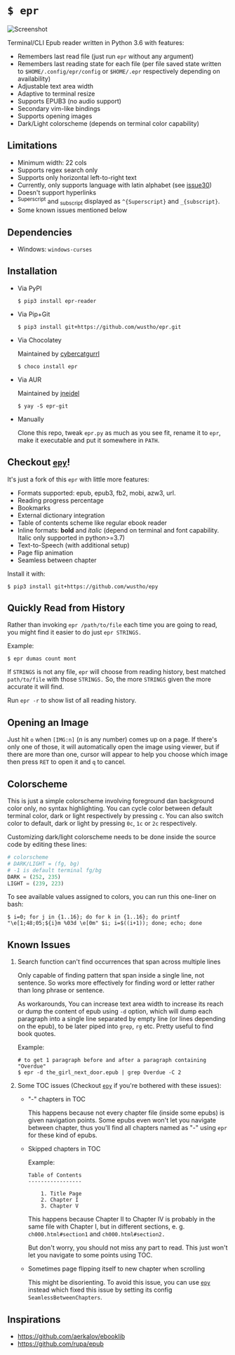 # `$ epr`

![Screenshot](https://raw.githubusercontent.com/wustho/epr/master/screenshot.png)

Terminal/CLI Epub reader written in Python 3.6 with features:

- Remembers last read file (just run `epr` without any argument)
- Remembers last reading state for each file (per file saved state written to `$HOME/.config/epr/config` or `$HOME/.epr` respectively depending on availability)
- Adjustable text area width
- Adaptive to terminal resize
- Supports EPUB3 (no audio support)
- Secondary vim-like bindings
- Supports opening images
- Dark/Light colorscheme (depends on terminal color capability)

## Limitations

- Minimum width: 22 cols
- Supports regex search only
- Supports only horizontal left-to-right text
- Currently, only supports language with latin alphabet (see [issue30](https://github.com/wustho/epr/issues/30))
- Doesn't support hyperlinks
- <sup>Superscript</sup> and <sub>subscript</sub> displayed as `^{Superscript}` and `_{subscript}`.
- Some known issues mentioned below

## Dependencies

- Windows: `windows-curses`

## Installation

  - Via PyPI

    ```shell
    $ pip3 install epr-reader
    ```

  - Via Pip+Git

    ```shell
    $ pip3 install git+https://github.com/wustho/epr.git
    ```

  - Via Chocolatey

    Maintained by [cybercatgurrl](https://github.com/cybercatgurrl/chocolatey-pkgs/tree/master/epr)

    ```shell
    $ choco install epr
    ```

  - Via AUR

    Maintained by [jneidel](https://aur.archlinux.org/packages/epr-git/)

    ```shell
    $ yay -S epr-git
    ```

  - Manually

    Clone this repo, tweak `epr.py` as much as you see fit, rename it to `epr`, make it executable and put it somewhere in `PATH`.

## Checkout [`epy`](https://github.com/wustho/epy)!

It's just a fork of this `epr` with little more features:

- Formats supported: epub, epub3, fb2, mobi, azw3, url.
- Reading progress percentage
- Bookmarks
- External dictionary integration
- Table of contents scheme like regular ebook reader
- Inline formats: **bold** and _italic_ (depend on terminal and font capability. Italic only supported in python>=3.7)
- Text-to-Speech (with additional setup)
- Page flip animation
- Seamless between chapter

Install it with:

```shell
$ pip3 install git+https://github.com/wustho/epy
```

## Quickly Read from History

Rather than invoking `epr /path/to/file` each time you are going to read, you might find it easier to do just `epr STRINGS.`

Example:

``` shell
$ epr dumas count mont
```

If `STRINGS` is not any file, `epr` will choose from reading history, best matched `path/to/file` with those `STRINGS.` So, the more `STRINGS` given the more accurate it will find.

Run `epr -r` to show list of all reading history.

## Opening an Image

Just hit `o` when `[IMG:n]` (_n_ is any number) comes up on a page. If there's only one of those, it will automatically open the image using viewer, but if there are more than one, cursor will appear to help you choose which image then press `RET` to open it and `q` to cancel.

## Colorscheme

This is just a simple colorscheme involving foreground dan background color only, no syntax highlighting.
You can cycle color between default terminal color, dark or light respectively by pressing `c`.
You can also switch color to default, dark or light by pressing `0c`, `1c` or `2c` respectively.

Customizing dark/light colorscheme needs to be done inside the source code by editing these lines:

```python
# colorscheme
# DARK/LIGHT = (fg, bg)
# -1 is default terminal fg/bg
DARK = (252, 235)
LIGHT = (239, 223)
```

To see available values assigned to colors, you can run this one-liner on bash:

```shell
$ i=0; for j in {1..16}; do for k in {1..16}; do printf "\e[1;48;05;${i}m %03d \e[0m" $i; i=$((i+1)); done; echo; done
```

## Known Issues

1. Search function can't find occurrences that span across multiple lines

   Only capable of finding pattern that span inside a single line, not sentence.
   So works more effectively for finding word or letter rather than long phrase or sentence.

   As workarounds, You can increase text area width to increase its reach or dump
   the content of epub using `-d` option, which will dump each paragraph into a single line separated by empty line
   (or lines depending on the epub), to be later piped into `grep`, `rg` etc. Pretty useful to find book quotes.

   Example:

   ```shell
   # to get 1 paragraph before and after a paragraph containing "Overdue"
   $ epr -d the_girl_next_door.epub | grep Overdue -C 2
   ```

2. Some TOC issues (Checkout [`epy`](https://github.com/wustho/epy) if you're bothered with these issues):

   - "-" chapters in TOC

     This happens because not every chapter file (inside some epubs) is given navigation points.
     Some epubs even won't let you navigate between chapter, thus you'll find all chapters named as
     "-" using `epr` for these kind of epubs.

   - Skipped chapters in TOC

     Example:

     ```
     Table of Contents
     -----------------

         1. Title Page
         2. Chapter I
         3. Chapter V
     ```

     This happens because Chapter II to Chapter IV is probably in the same file with Chapter I,
     but in different sections, e. g. `ch000.html#section1` and `ch000.html#section2.`

     But don't worry, you should not miss any part to read. This just won't let you navigate
     to some points using TOC.

   - Sometimes page flipping itself to new chapter when scrolling

     This might be disorienting. To avoid this issue, you can use [`epy`](https://github.com/wustho/epy) instead
     which fixed this issue by setting its config `SeamlessBetweenChapters`.

## Inspirations

- https://github.com/aerkalov/ebooklib
- https://github.com/rupa/epub
